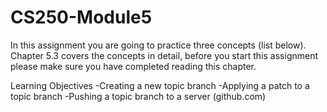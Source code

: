 # CS250-Module5

In this assignment you are going to practice three concepts (list below).  Chapter 5.3  covers the concepts in detail, before you start this assignment please make sure you have completed reading this chapter.

Learning Objectives
-Creating a new topic branch 
-Applying a patch to a topic branch
-Pushing a topic branch to a server (github.com)
